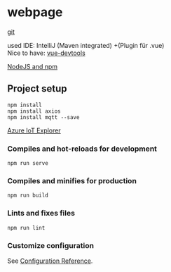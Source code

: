# webpage
[git](https://git-scm.com/download)

used IDE: IntelliJ (Maven integrated) 
+(Plugin für .vue)\
Nice to have: [vue-devtools](https://github.com/vuejs/vue-devtools)


[NodeJS and npm](https://www.npmjs.com/get-npm)
## Project setup
```
npm install
npm install axios
npm install mqtt --save
```
[Azure IoT Explorer](https://github.com/Azure/azure-iot-explorer/releases)

### Compiles and hot-reloads for development
```
npm run serve
```

### Compiles and minifies for production
```
npm run build
```

### Lints and fixes files
```
npm run lint
```

### Customize configuration
See [Configuration Reference](https://cli.vuejs.org/config/).
